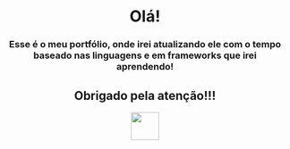 <h1 align="center"> Olá! </h1>

<h3 align="center"> Esse é o meu portfólio, onde irei atualizando ele com o tempo baseado nas linguagens e em frameworks que irei aprendendo! </h3>

<h2 align="center">Obrigado pela atenção!!! </h2>

<div align="center">
<a href="https://www.linkedin.com/in/ricardo-natal-schvambach-780986212/" target="_blank">
  <img src="https://i.ibb.co/Kx2GSrT/linkedin.png" width="50px" height="50px">
</a>
  </div>
